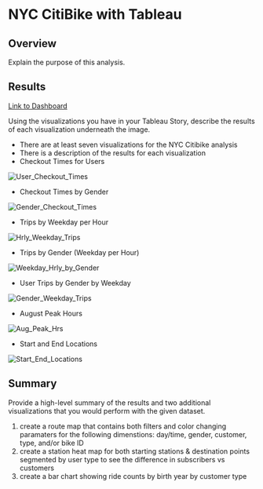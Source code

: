 # NYC CitiBike with Tableau

## Overview
Explain the purpose of this analysis.

## Results
[Link to Dashboard](https://public.tableau.com/app/profile/andrea.pfeffer/viz/NYC_CitiBike_Challenge_16402264327910/NYCCitiBikeChallenge)

Using the visualizations you have in your Tableau Story, describe the results of each visualization underneath the image.
- There are at least seven visualizations for the NYC Citibike analysis
- There is a description of the results for each visualization
- Checkout Times for Users

![User_Checkout_Times](https://user-images.githubusercontent.com/90863226/147290511-59026033-2e5f-4ac1-ab18-a89cacc004b2.png)

- Checkout Times by Gender

![Gender_Checkout_Times](https://user-images.githubusercontent.com/90863226/147290544-49a8107b-9ff5-4d28-b012-a75bd1392ea3.png)

- Trips by Weekday per Hour

![Hrly_Weekday_Trips](https://user-images.githubusercontent.com/90863226/147290601-5cad9d34-29e2-432d-8589-8c5d5d092d45.png)

- Trips by Gender (Weekday per Hour)

![Weekday_Hrly_by_Gender](https://user-images.githubusercontent.com/90863226/147290635-ba9995c3-f896-4c29-b326-82d3dd83abe9.png)

- User Trips by Gender by Weekday

![Gender_Weekday_Trips](https://user-images.githubusercontent.com/90863226/147290675-6f42bdff-47b9-444c-915d-d5d15d5ffd27.png)

- August Peak Hours

![Aug_Peak_Hrs](https://user-images.githubusercontent.com/90863226/147290719-b62c6515-9f83-4a2c-ad6d-4677df51fb67.png)

- Start and End Locations

![Start_End_Locations](https://user-images.githubusercontent.com/90863226/147290736-232fe245-2fad-4016-ada9-981bb094bb8b.png)



## Summary
Provide a high-level summary of the results and two additional visualizations that you would perform with the given dataset.
1. create a route map that contains both filters and color changing paramaters for the following dimenstions: day/time, gender, customer, type, and/or bike ID
2. create a station heat map for both starting stations & destination points segmented by user type to see the difference in subscribers vs customers 
3. create a bar chart showing ride counts by birth year by customer type
